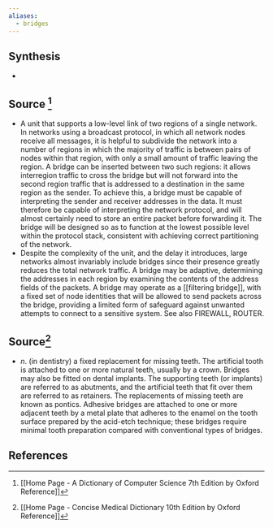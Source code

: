 ```yaml
---
aliases:
  - bridges
---
```

## Synthesis
- 
## Source [^1]
- A unit that supports a low-level link of two regions of a single network. In networks using a broadcast protocol, in which all network nodes receive all messages, it is helpful to subdivide the network into a number of regions in which the majority of traffic is between pairs of nodes within that region, with only a small amount of traffic leaving the region. A bridge can be inserted between two such regions: it allows interregion traffic to cross the bridge but will not forward into the second region traffic that is addressed to a destination in the same region as the sender. To achieve this, a bridge must be capable of interpreting the sender and receiver addresses in the data. It must therefore be capable of interpreting the network protocol, and will almost certainly need to store an entire packet before forwarding it. The bridge will be designed so as to function at the lowest possible level within the protocol stack, consistent with achieving correct partitioning of the network.
- Despite the complexity of the unit, and the delay it introduces, large networks almost invariably include bridges since their presence greatly reduces the total network traffic. A bridge may be adaptive, determining the addresses in each region by examining the contents of the address fields of the packets. A bridge may operate as a [[filtering bridge]], with a fixed set of node identities that will be allowed to send packets across the bridge, providing a limited form of safeguard against unwanted attempts to connect to a sensitive system. See also FIREWALL, ROUTER.
## Source[^2]
- $n$. (in dentistry) a fixed replacement for missing teeth. The artificial tooth is attached to one or more natural teeth, usually by a crown. Bridges may also be fitted on dental implants. The supporting teeth (or implants) are referred to as abutments, and the artificial teeth that fit over them are referred to as retainers. The replacements of missing teeth are known as pontics. Adhesive bridges are attached to one or more adjacent teeth by a metal plate that adheres to the enamel on the tooth surface prepared by the acid-etch technique; these bridges require minimal tooth preparation compared with conventional types of bridges.
## References

[^1]: [[Home Page - A Dictionary of Computer Science 7th Edition by Oxford Reference]]
[^2]: [[Home Page - Concise Medical Dictionary 10th Edition by Oxford Reference]]